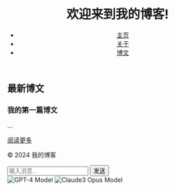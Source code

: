 <!DOCTYPE html>
<html lang="en">
<head>
    <meta charset="UTF-8">
    <meta name="viewport" content="width=device-width, initial-scale=1.0">
    <title>我的博客</title>
    <link rel="stylesheet" href="style.css">
</head>
<body>
    <header>
        <h1>欢迎来到我的博客!</h1>
        <nav>
            <ul>
                <li><a href="index.html">主页</a></li>
                <li><a href="about.html">关于</a></li>
                <li><a href="post.html">博文</a></li>
            </ul>
        </nav>
    </header>
    <main>
        <h2>最新博文</h2>
        <article>
            <h3>我的第一篇博文</h3>
            <p>...</p>
            <a href="post.html">阅读更多</a>
        </article>
    </main>
    <footer>
        <p>© 2024 我的博客</p>
        <div id="chat-interface">
    <div id="chat-box">
        <div id="messages"></div>
        <input type="text" id="chat-input" placeholder="输入消息...">
        <button onclick="sendMessage()">发送</button>
    </div>
    <div id="chat-models">
        <img src="path/to/gpt4.png" alt="GPT-4 Model" class="chat-model">
        <img src="path/to/claude3.png" alt="Claude3 Opus Model" class="chat-model">
    </div>
</div>
<script src="script.js"></script>


